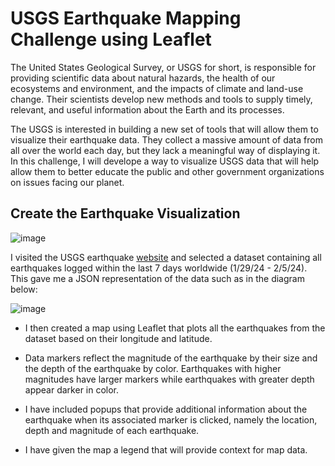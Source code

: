 # USGS Earthquake Mapping Challenge using Leaflet

The United States Geological Survey, or USGS for short, is responsible for providing scientific data about natural hazards, the health of our ecosystems and environment, and the impacts of climate and land-use change. Their scientists develop new methods and tools to supply timely, relevant, and useful information about the Earth and its processes.

The USGS is interested in building a new set of tools that will allow them to visualize their earthquake data. They collect a massive amount of data from all over the world each day, but they lack a meaningful way of displaying it. In this challenge, I will develope a way to visualize USGS data that will help allow them to better educate the public and other government organizations on issues facing our planet.

## Create the Earthquake Visualization

![image](https://github.com/meehal0203/leaflet-challenge/assets/146681542/0f5e5f30-6596-4ef5-9303-0917b94e6fae)

I visited the USGS earthquake [website](https://earthquake.usgs.gov/earthquakes/feed/v1.0/geojson.php) and selected a dataset containing all earthquakes logged within the last 7 days worldwide (1/29/24 - 2/5/24). This gave me a JSON representation of the data such as in the diagram below:

![image](https://github.com/meehal0203/leaflet-challenge/assets/146681542/fd8eea43-0a09-4a39-8dba-89ae8586cf04)

* I then created a map using Leaflet that plots all the earthquakes from the dataset based on their longitude and latitude.

* Data markers reflect the magnitude of the earthquake by their size and the depth of the earthquake by color. Earthquakes with higher magnitudes have  larger markers while earthquakes with greater depth appear darker in color.

* I have included popups that provide additional information about the earthquake when its associated marker is clicked, namely the location, depth and magnitude of each earthquake.

* I have given the map a legend that will provide context for map data.



